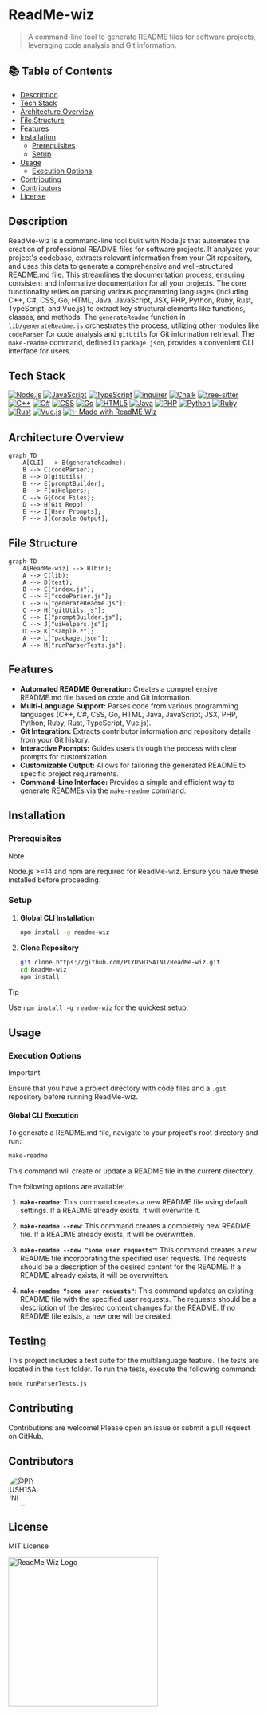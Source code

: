 # ReadMe-wiz

> A command-line tool to generate README files for software projects, leveraging code analysis and Git information.

## 📚 Table of Contents

- [Description](#description)
- [Tech Stack](#tech-stack)
- [Architecture Overview](#architecture-overview)
- [File Structure](#file-structure)
- [Features](#features)
- [Installation](#installation)
  - [Prerequisites](#prerequisites)
  - [Setup](#setup)
- [Usage](#usage)
  - [Execution Options](#execution-options)
- [Contributing](#contributing)
- [Contributors](#contributors)
- [License](#license)

## Description

ReadMe-wiz is a command-line tool built with Node.js that automates the creation of professional README files for software projects. It analyzes your project's codebase, extracts relevant information from your Git repository, and uses this data to generate a comprehensive and well-structured README.md file. This streamlines the documentation process, ensuring consistent and informative documentation for all your projects. The core functionality relies on parsing various programming languages (including C++, C#, CSS, Go, HTML, Java, JavaScript, JSX, PHP, Python, Ruby, Rust, TypeScript, and Vue.js) to extract key structural elements like functions, classes, and methods. The `generateReadme` function in `lib/generateReadme.js` orchestrates the process, utilizing other modules like `codeParser` for code analysis and `gitUtils` for Git information retrieval. The `make-readme` command, defined in `package.json`, provides a convenient CLI interface for users.

## Tech Stack

[![Node.js](https://img.shields.io/badge/Node.js-Green?style=for-the-badge&logo=node.js&logoColor=white)](https://nodejs.org/) [![JavaScript](https://img.shields.io/badge/JavaScript-F7DF1E?style=for-the-badge&logo=javascript&logoColor=black)](https://www.javascript.com/) [![TypeScript](https://img.shields.io/badge/TypeScript-007ACC?style=for-the-badge&logo=typescript&logoColor=white)](https://www.typescriptlang.org/) [![inquirer](https://img.shields.io/badge/inquirer-grey?style=for-the-badge&logo=inquirer&logoColor=white)](https://www.npmjs.com/package/inquirer) [![Chalk](https://img.shields.io/badge/Chalk-white?style=for-the-badge&logo=chalk&logoColor=black)](https://www.npmjs.com/package/chalk) [![tree-sitter](https://img.shields.io/badge/tree--sitter-grey?style=for-the-badge&logo=tree-sitter&logoColor=white)](https://github.com/tree-sitter/tree-sitter) [![C++](https://img.shields.io/badge/C%2B%2B-00599C?style=for-the-badge&logo=c%2B%2B&logoColor=white)](https://isocpp.org/) [![C#](https://img.shields.io/badge/C%23-239120?style=for-the-badge&logo=c-sharp&logoColor=white)](https://learn.microsoft.com/en-us/dotnet/csharp/) [![CSS](https://img.shields.io/badge/CSS3-1572B6?style=for-the-badge&logo=css3&logoColor=white)](https://www.w3.org/Style/CSS/) [![Go](https://img.shields.io/badge/Go-00ADD8?style=for-the-badge&logo=go&logoColor=white)](https://go.dev/) [![HTML5](https://img.shields.io/badge/HTML5-E34F26?style=for-the-badge&logo=html5&logoColor=white)](https://html.spec.whatwg.org/) [![Java](https://img.shields.io/badge/java-%23ED8B00?style=for-the-badge&logo=java&logoColor=white)](https://www.java.com/en/) [![PHP](https://img.shields.io/badge/PHP-777BB4?style=for-the-badge&logo=php&logoColor=white)](https://www.php.net/) [![Python](https://img.shields.io/badge/python-3776AB?style=for-the-badge&logo=python&logoColor=white)](https://www.python.org/) [![Ruby](https://img.shields.io/badge/ruby-CC342D?style=for-the-badge&logo=ruby&logoColor=white)](https://www.ruby-lang.org/en/) [![Rust](https://img.shields.io/badge/rust-%2300599C?style=for-the-badge&logo=rust&logoColor=white)](https://www.rust-lang.org/) [![Vue.js](https://img.shields.io/badge/Vue.js-35495E?style=for-the-badge&logo=vue.js&logoColor=white)](https://vuejs.org/) [![✨ Made with ReadME Wiz](https://img.shields.io/badge/✨%20Made%20with-ReadME%20Wiz-blueviolet?style=for-the-badge&logo=markdown&logoColor=white)](https://github.com/PIYUSH1SAINI/ReadMe-wiz.git)

## Architecture Overview

```mermaid
graph TD
    A[CLI] --> B(generateReadme);
    B --> C(codeParser);
    B --> D(gitUtils);
    B --> E(promptBuilder);
    B --> F(uiHelpers);
    C --> G{Code Files};
    D --> H[Git Repo];
    E --> I[User Prompts];
    F --> J[Console Output];

```

## File Structure

```mermaid
graph TD
    A[ReadMe-wiz] --> B(bin);
    A --> C(lib);
    A --> D(test);
    B --> E["index.js"];
    C --> F["codeParser.js"];
    C --> G["generateReadme.js"];
    C --> H["gitUtils.js"];
    C --> I["promptBuilder.js"];
    C --> J["uiHelpers.js"];
    D --> K["sample.*"];
    A --> L["package.json"];
    A --> M["runParserTests.js"];

```

## Features

- **Automated README Generation:** Creates a comprehensive README.md file based on code and Git information.
- **Multi-Language Support:** Parses code from various programming languages (C++, C#, CSS, Go, HTML, Java, JavaScript, JSX, PHP, Python, Ruby, Rust, TypeScript, Vue.js).
- **Git Integration:** Extracts contributor information and repository details from your Git history.
- **Interactive Prompts:** Guides users through the process with clear prompts for customization.
- **Customizable Output:** Allows for tailoring the generated README to specific project requirements.
- **Command-Line Interface:** Provides a simple and efficient way to generate READMEs via the `make-readme` command.

## Installation

### Prerequisites

> [!NOTE]
> Node.js >=14 and npm are required for ReadMe-wiz. Ensure you have these installed before proceeding.

### Setup

1. **Global CLI Installation**

   ```bash
   npm install -g readme-wiz
   ```

2. **Clone Repository**
   ```bash
   git clone https://github.com/PIYUSH1SAINI/ReadMe-wiz.git
   cd ReadMe-wiz
   npm install
   ```

> [!TIP]
> Use `npm install -g readme-wiz` for the quickest setup.

## Usage

### Execution Options

> [!IMPORTANT]
> Ensure that you have a project directory with code files and a `.git` repository before running ReadMe-wiz.

#### Global CLI Execution

To generate a README.md file, navigate to your project's root directory and run:

```bash
make-readme
```

This command will create or update a README file in the current directory.

The following options are available:

1. **`make-readme`**: This command creates a new README file using default settings. If a README already exists, it will overwrite it.

2. **`make-readme --new`**: This command creates a completely new README file. If a README already exists, it will be overwritten.

3. **`make-readme --new "some user requests"`**: This command creates a new README file incorporating the specified user requests. The requests should be a description of the desired content for the README. If a README already exists, it will be overwritten.

4. **`make-readme "some user requests"`**: This command updates an existing README file with the specified user requests. The requests should be a description of the desired content changes for the README. If no README file exists, a new one will be created.

## Testing

This project includes a test suite for the multilanguage feature. The tests are located in the `test` folder. To run the tests, execute the following command:

```bash
node runParserTests.js
```

## Contributing

Contributions are welcome! Please open an issue or submit a pull request on GitHub.

## Contributors

<a href="https://github.com/PIYUSH1SAINI" target="_blank"><img src="https://avatars.githubusercontent.com/PIYUSH1SAINI?s=60&v=4" width="60" height="60" alt="@PIYUSH1SAINI" title="@PIYUSH1SAINI" style="border-radius: 50%; margin-right: 10px;" onerror="this.src='https://github.com/identicons/PIYUSH1SAINI.png'" /></a>

## License

MIT License

<a href="https://github.com/PIYUSH1SAINI/ReadMe-wiz.git" target="_blank">
      <img src="https://res.cloudinary.com/dy1znaiby/image/upload/v1754320207/ReadMe-wiz-logo_k3uq6w.png" alt="ReadMe Wiz Logo" width="300"/>
    </a>
